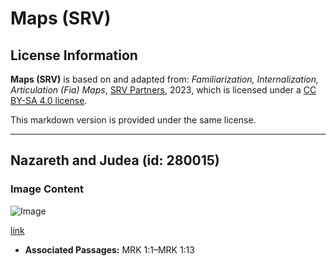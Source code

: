 # Maps (SRV)

## License Information

**Maps (SRV)** is based on and adapted from: _Familiarization, Internalization, Articulation (Fia) Maps_, [SRV Partners](https://srvpartners.org/home/), 2023, which is licensed under a [CC BY-SA 4.0 license](https://creativecommons.org/licenses/by-sa/4.0/legalcode.en).

This markdown version is provided under the same license.



--------------------------------

## Nazareth and Judea (id: 280015)

### Image Content

![Image](https://cdn.aquifer.bible/aquifer-content/resources/FIAMaps/nazareth-judea.jpg)

[link](https://cdn.aquifer.bible/aquifer-content/resources/FIAMaps/nazareth-judea.jpg)

* **Associated Passages:** MRK 1:1–MRK 1:13

